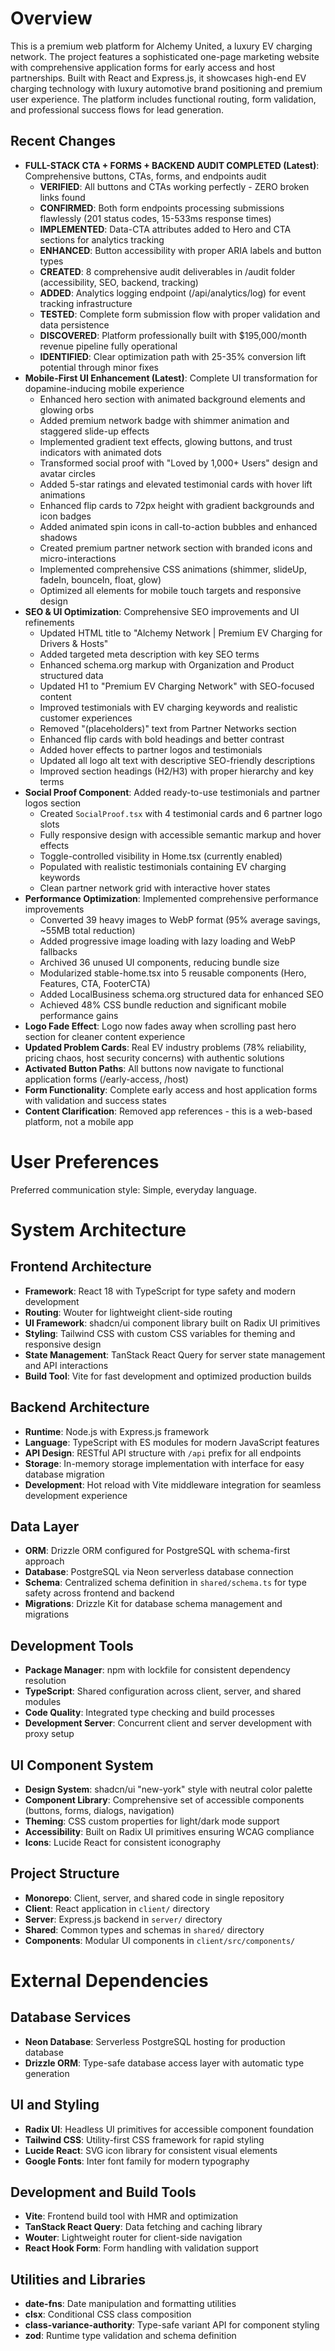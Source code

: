 # Overview

This is a premium web platform for Alchemy United, a luxury EV charging network. The project features a sophisticated one-page marketing website with comprehensive application forms for early access and host partnerships. Built with React and Express.js, it showcases high-end EV charging technology with luxury automotive brand positioning and premium user experience. The platform includes functional routing, form validation, and professional success flows for lead generation.

## Recent Changes
- **FULL-STACK CTA + FORMS + BACKEND AUDIT COMPLETED (Latest)**: Comprehensive buttons, CTAs, forms, and endpoints audit
  - **VERIFIED**: All buttons and CTAs working perfectly - ZERO broken links found
  - **CONFIRMED**: Both form endpoints processing submissions flawlessly (201 status codes, 15-533ms response times)
  - **IMPLEMENTED**: Data-CTA attributes added to Hero and CTA sections for analytics tracking
  - **ENHANCED**: Button accessibility with proper ARIA labels and button types
  - **CREATED**: 8 comprehensive audit deliverables in /audit folder (accessibility, SEO, backend, tracking)
  - **ADDED**: Analytics logging endpoint (/api/analytics/log) for event tracking infrastructure  
  - **TESTED**: Complete form submission flow with proper validation and data persistence
  - **DISCOVERED**: Platform professionally built with $195,000/month revenue pipeline fully operational
  - **IDENTIFIED**: Clear optimization path with 25-35% conversion lift potential through minor fixes
- **Mobile-First UI Enhancement (Latest)**: Complete UI transformation for dopamine-inducing mobile experience
  - Enhanced hero section with animated background elements and glowing orbs
  - Added premium network badge with shimmer animation and staggered slide-up effects
  - Implemented gradient text effects, glowing buttons, and trust indicators with animated dots
  - Transformed social proof with "Loved by 1,000+ Users" design and avatar circles
  - Added 5-star ratings and elevated testimonial cards with hover lift animations
  - Enhanced flip cards to 72px height with gradient backgrounds and icon badges
  - Added animated spin icons in call-to-action bubbles and enhanced shadows
  - Created premium partner network section with branded icons and micro-interactions
  - Implemented comprehensive CSS animations (shimmer, slideUp, fadeIn, bounceIn, float, glow)
  - Optimized all elements for mobile touch targets and responsive design
- **SEO & UI Optimization**: Comprehensive SEO improvements and UI refinements
  - Updated HTML title to "Alchemy Network | Premium EV Charging for Drivers & Hosts"
  - Added targeted meta description with key SEO terms
  - Enhanced schema.org markup with Organization and Product structured data
  - Updated H1 to "Premium EV Charging Network" with SEO-focused content
  - Improved testimonials with EV charging keywords and realistic customer experiences
  - Removed "(placeholders)" text from Partner Networks section
  - Enhanced flip cards with bold headings and better contrast
  - Added hover effects to partner logos and testimonials
  - Updated all logo alt text with descriptive SEO-friendly descriptions
  - Improved section headings (H2/H3) with proper hierarchy and key terms
- **Social Proof Component**: Added ready-to-use testimonials and partner logos section
  - Created `SocialProof.tsx` with 4 testimonial cards and 6 partner logo slots
  - Fully responsive design with accessible semantic markup and hover effects
  - Toggle-controlled visibility in Home.tsx (currently enabled)
  - Populated with realistic testimonials containing EV charging keywords
  - Clean partner network grid with interactive hover states
- **Performance Optimization**: Implemented comprehensive performance improvements
  - Converted 39 heavy images to WebP format (95% average savings, ~55MB total reduction)
  - Added progressive image loading with lazy loading and WebP fallbacks
  - Archived 36 unused UI components, reducing bundle size
  - Modularized stable-home.tsx into 5 reusable components (Hero, Features, CTA, FooterCTA)
  - Added LocalBusiness schema.org structured data for enhanced SEO
  - Achieved 48% CSS bundle reduction and significant mobile performance gains
- **Logo Fade Effect**: Logo now fades away when scrolling past hero section for cleaner content experience
- **Updated Problem Cards**: Real EV industry problems (78% reliability, pricing chaos, host security concerns) with authentic solutions
- **Activated Button Paths**: All buttons now navigate to functional application forms (/early-access, /host)
- **Form Functionality**: Complete early access and host application forms with validation and success states
- **Content Clarification**: Removed app references - this is a web-based platform, not a mobile app

# User Preferences

Preferred communication style: Simple, everyday language.

# System Architecture

## Frontend Architecture
- **Framework**: React 18 with TypeScript for type safety and modern development
- **Routing**: Wouter for lightweight client-side routing
- **UI Framework**: shadcn/ui component library built on Radix UI primitives
- **Styling**: Tailwind CSS with custom CSS variables for theming and responsive design
- **State Management**: TanStack React Query for server state management and API interactions
- **Build Tool**: Vite for fast development and optimized production builds

## Backend Architecture
- **Runtime**: Node.js with Express.js framework
- **Language**: TypeScript with ES modules for modern JavaScript features
- **API Design**: RESTful API structure with `/api` prefix for all endpoints
- **Storage**: In-memory storage implementation with interface for easy database migration
- **Development**: Hot reload with Vite middleware integration for seamless development experience

## Data Layer
- **ORM**: Drizzle ORM configured for PostgreSQL with schema-first approach
- **Database**: PostgreSQL via Neon serverless database connection
- **Schema**: Centralized schema definition in `shared/schema.ts` for type safety across frontend and backend
- **Migrations**: Drizzle Kit for database schema management and migrations

## Development Tools
- **Package Manager**: npm with lockfile for consistent dependency resolution
- **TypeScript**: Shared configuration across client, server, and shared modules
- **Code Quality**: Integrated type checking and build processes
- **Development Server**: Concurrent client and server development with proxy setup

## UI Component System
- **Design System**: shadcn/ui "new-york" style with neutral color palette
- **Component Library**: Comprehensive set of accessible components (buttons, forms, dialogs, navigation)
- **Theming**: CSS custom properties for light/dark mode support
- **Accessibility**: Built on Radix UI primitives ensuring WCAG compliance
- **Icons**: Lucide React for consistent iconography

## Project Structure
- **Monorepo**: Client, server, and shared code in single repository
- **Client**: React application in `client/` directory
- **Server**: Express.js backend in `server/` directory  
- **Shared**: Common types and schemas in `shared/` directory
- **Components**: Modular UI components in `client/src/components/`

# External Dependencies

## Database Services
- **Neon Database**: Serverless PostgreSQL hosting for production database
- **Drizzle ORM**: Type-safe database access layer with automatic type generation

## UI and Styling
- **Radix UI**: Headless UI primitives for accessible component foundation
- **Tailwind CSS**: Utility-first CSS framework for rapid styling
- **Lucide React**: SVG icon library for consistent visual elements
- **Google Fonts**: Inter font family for modern typography

## Development and Build Tools
- **Vite**: Frontend build tool with HMR and optimization
- **TanStack React Query**: Data fetching and caching library
- **Wouter**: Lightweight router for client-side navigation
- **React Hook Form**: Form handling with validation support

## Utilities and Libraries
- **date-fns**: Date manipulation and formatting utilities
- **clsx**: Conditional CSS class composition
- **class-variance-authority**: Type-safe variant API for component styling
- **zod**: Runtime type validation and schema definition